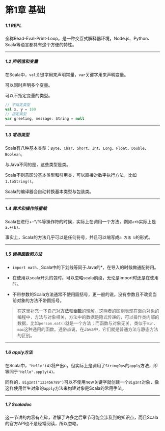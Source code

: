 # 第1章 基础

##### 

##### 1.1 REPL

全称Read-Eval-Print-Loop，是一种交互式解释器环境，Node.js、Python、Scala等语言都具有这个方便的特性。

---

##### 1.2 声明值和变量

在Scala中，`val`关键字用来声明常量，`var`关键字用来声明变量。

可以同时声明多个变量。

可以不指定变量的类型。

```scala
// 不指定类型
val x, y = 100
// 指定类型
var greeting, message: String = null
```

---

##### 1.3 常用类型

Scala有八种基本类型：`Byte`、`Char`、`Short`、`Int`、`Long`、`Float`、`Double`、`Boolean`。

与Java不同的是，这些类型是类。

Scala不刻意区分基本类型和引用类，可以直接对数字执行方法，比如`1.toString()`。

Scala的编译器会自动转换基本类型与包装类。

---

##### 1.4 算术和操作符重载

Scala在进行+-\*/%等操作符的时候，实际上在调用一个方法，例如`a+b`实际上是`a.+(b)。`

事实上，Scala的方法几乎可以是任何符号，并且可以缩写成`a 方法 b`的形式。

---

##### 1.5 调用函数和方法

* `import math._`Scala中的下划线等同于Java的\*，在导入的时候做通配符用。

* 在使用以scala开头的包时，可以忽略scala前缀，无论是import时还是在使用时。

* 不带参数的Scala方法通常不使用圆括号，更一般的说，没有参数且不改变当前对象的方法不带圆括号。

> 在这里补充一下自己对**方法**和**函数**的理解。这两者的区别表现在面向对象的编程中，方法与对象相关，方法中的数据是隐式传递的，可以操作类内部的数据，比如`person.eat()`就是一个方法；而函数与对象无关，类似于`min`、`max`这种通用的函数。通俗点说，在Java中，它们就是普通方法与静态方法的区别。

---

##### 1.6 apply方法

在Scala中，`"Hello"(4)`将产出o，但实际上是调用了`StringOps`的`apply`方法，即等同于`"Hello".apply(4)。`

同样的，`BigInt("123456789")`可以不使用new关键字就创建一个`BigInt`对象，像这样使用伴生对象的`apply`方法来构建对象是Scala的常用手法。

---

##### 1.7 Scaladoc

这一节讲的内容有点碎，讲解了许多之后章节可能会涉及到的知识点，而且Scala的官方API也不是经常阅读，所以忽略。

